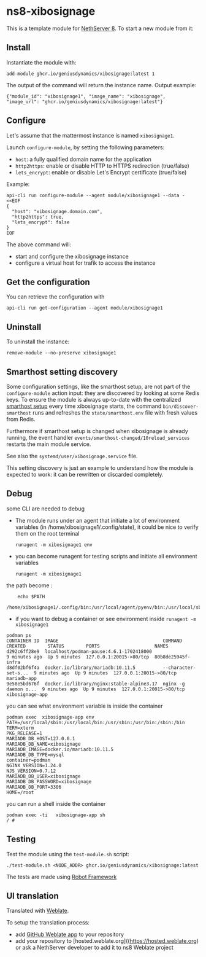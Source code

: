# ns8-xibosignage

This is a template module for [NethServer 8](https://github.com/NethServer/ns8-core).
To start a new module from it:

## Install

Instantiate the module with:

    add-module ghcr.io/geniusdynamics/xibosignage:latest 1

The output of the command will return the instance name.
Output example:

    {"module_id": "xibosignage1", "image_name": "xibosignage", "image_url": "ghcr.io/geniusdynamics/xibosignage:latest"}

## Configure

Let's assume that the mattermost instance is named `xibosignage1`.

Launch `configure-module`, by setting the following parameters:
- `host`: a fully qualified domain name for the application
- `http2https`: enable or disable HTTP to HTTPS redirection (true/false)
- `lets_encrypt`: enable or disable Let's Encrypt certificate (true/false)


Example:

```
api-cli run configure-module --agent module/xibosignage1 --data - <<EOF
{
  "host": "xibosignage.domain.com",
  "http2https": true,
  "lets_encrypt": false
}
EOF
```

The above command will:
- start and configure the xibosignage instance
- configure a virtual host for trafik to access the instance

## Get the configuration
You can retrieve the configuration with

```
api-cli run get-configuration --agent module/xibosignage1
```

## Uninstall

To uninstall the instance:

    remove-module --no-preserve xibosignage1

## Smarthost setting discovery

Some configuration settings, like the smarthost setup, are not part of the
`configure-module` action input: they are discovered by looking at some
Redis keys.  To ensure the module is always up-to-date with the
centralized [smarthost
setup](https://geniusdynamics.github.io/ns8-core/core/smarthost/) every time
xibosignage starts, the command `bin/discover-smarthost` runs and refreshes
the `state/smarthost.env` file with fresh values from Redis.

Furthermore if smarthost setup is changed when xibosignage is already
running, the event handler `events/smarthost-changed/10reload_services`
restarts the main module service.

See also the `systemd/user/xibosignage.service` file.

This setting discovery is just an example to understand how the module is
expected to work: it can be rewritten or discarded completely.

## Debug

some CLI are needed to debug

- The module runs under an agent that initiate a lot of environment variables (in /home/xibosignage1/.config/state), it could be nice to verify them
on the root terminal

    `runagent -m xibosignage1 env`

- you can become runagent for testing scripts and initiate all environment variables
  
    `runagent -m xibosignage1`

 the path become : 
```
    echo $PATH
    /home/xibosignage1/.config/bin:/usr/local/agent/pyenv/bin:/usr/local/sbin:/usr/local/bin:/usr/sbin:/usr/bin:/usr/
```

- if you want to debug a container or see environment inside
 `runagent -m xibosignage1`
 ```
podman ps
CONTAINER ID  IMAGE                                      COMMAND               CREATED        STATUS        PORTS                    NAMES
d292c6ff28e9  localhost/podman-pause:4.6.1-1702418000                          9 minutes ago  Up 9 minutes  127.0.0.1:20015->80/tcp  80b8de25945f-infra
d8df02bf6f4a  docker.io/library/mariadb:10.11.5          --character-set-s...  9 minutes ago  Up 9 minutes  127.0.0.1:20015->80/tcp  mariadb-app
9e58e5bd676f  docker.io/library/nginx:stable-alpine3.17  nginx -g daemon o...  9 minutes ago  Up 9 minutes  127.0.0.1:20015->80/tcp  xibosignage-app
```

you can see what environment variable is inside the container
```
podman exec  xibosignage-app env
PATH=/usr/local/sbin:/usr/local/bin:/usr/sbin:/usr/bin:/sbin:/bin
TERM=xterm
PKG_RELEASE=1
MARIADB_DB_HOST=127.0.0.1
MARIADB_DB_NAME=xibosignage
MARIADB_IMAGE=docker.io/mariadb:10.11.5
MARIADB_DB_TYPE=mysql
container=podman
NGINX_VERSION=1.24.0
NJS_VERSION=0.7.12
MARIADB_DB_USER=xibosignage
MARIADB_DB_PASSWORD=xibosignage
MARIADB_DB_PORT=3306
HOME=/root
```

you can run a shell inside the container

```
podman exec -ti   xibosignage-app sh
/ # 
```
## Testing

Test the module using the `test-module.sh` script:


    ./test-module.sh <NODE_ADDR> ghcr.io/geniusdynamics/xibosignage:latest

The tests are made using [Robot Framework](https://robotframework.org/)

## UI translation

Translated with [Weblate](https://hosted.weblate.org/projects/ns8/).

To setup the translation process:

- add [GitHub Weblate app](https://docs.weblate.org/en/latest/admin/continuous.html#github-setup) to your repository
- add your repository to [hosted.weblate.org]((https://hosted.weblate.org) or ask a NethServer developer to add it to ns8 Weblate project
